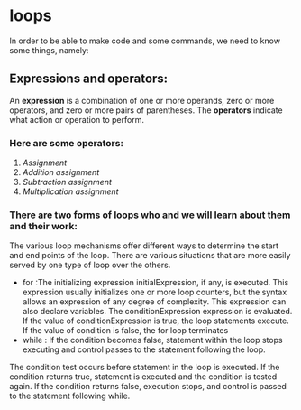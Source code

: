 # loops
In order to be able to make code and some commands, we need to know some things, namely:
## Expressions and operators:
An **expression** is a combination of one or more operands, zero or more operators, and zero or more pairs of parentheses.
The **operators** indicate what action or operation to perform.
### Here are some operators:
1. *Assignment*
2. *Addition assignment*
3. *Subtraction assignment*
4. *Multiplication assignment*
### There are two forms of loops who and we will learn about them and their work:

The various loop mechanisms offer different ways to determine the start and end points of the loop. There are various situations that are more easily served by one type of loop over the others.
* for :The initializing expression initialExpression, if any, is executed. This expression usually initializes one or more loop counters, but the syntax allows an expression of any degree of complexity. This expression can also declare variables.
The conditionExpression expression is evaluated. If the value of conditionExpression is true, the loop statements execute. If the value of condition is false, the for loop terminates
* while : If the condition becomes false, statement within the loop stops executing and control passes to the statement following the loop.

The condition test occurs before statement in the loop is executed. If the condition returns true, statement is executed and the condition is tested again. If the condition returns false, execution stops, and control is passed to the statement following while.


